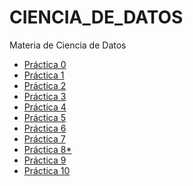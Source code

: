 # CIENCIA_DE_DATOS
Materia de Ciencia de Datos

* [Práctica 0](https://nbviewer.jupyter.org/github/SamatarouKami/CIENCIA_DE_DATOS/blob/master/P0.ipynb)
* [Práctica 1](https://nbviewer.jupyter.org/github/SamatarouKami/CIENCIA_DE_DATOS/blob/master/P1.ipynb)
* [Práctica 2](https://nbviewer.jupyter.org/github/SamatarouKami/CIENCIA_DE_DATOS/blob/master/P2.ipynb)
* [Práctica 3](https://nbviewer.jupyter.org/github/SamatarouKami/CIENCIA_DE_DATOS/blob/master/P3.ipynb)
* [Práctica 4]()
* [Práctica 5](https://nbviewer.jupyter.org/github/SamatarouKami/CIENCIA_DE_DATOS/blob/master/P5.ipynb)
* [Práctica 6](https://nbviewer.jupyter.org/github/SamatarouKami/CIENCIA_DE_DATOS/blob/master/P6.ipynb)
* [Práctica 7](https://nbviewer.jupyter.org/github/SamatarouKami/CIENCIA_DE_DATOS/blob/master/P7.ipynb)
* [Práctica 8*](https://nbviewer.jupyter.org/github/SamatarouKami/CIENCIA_DE_DATOS/blob/master/P8.ipynb)
* [Práctica 9](https://nbviewer.jupyter.org/github/SamatarouKami/CIENCIA_DE_DATOS/blob/master/P9.ipynb)
* [Práctica 10](https://nbviewer.jupyter.org/github/SamatarouKami/CIENCIA_DE_DATOS/blob/master/P10.ipynb)
